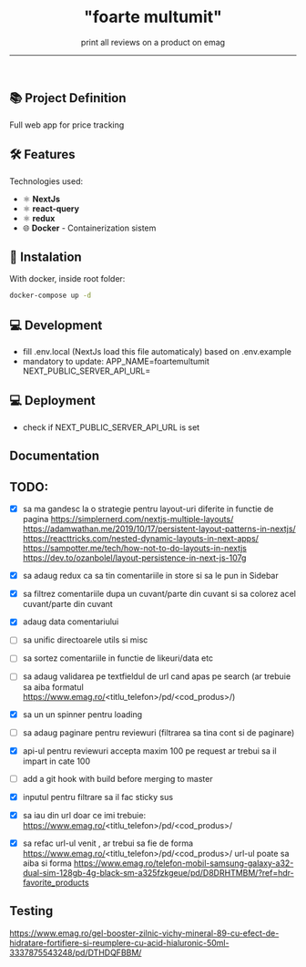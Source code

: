 
<h1 align="center">
<br>
  "foarte multumit"
</h1>

<p align="center">print all reviews on a product on emag</p>

<hr />
<br />


## 📚 Project Definition

Full web app for price tracking


## 🛠️ Features

Technologies used:

- ⚛️ **NextJs**
- ⚛️ **react-query**
- ⚛️ **redux**
- 🌐 **Docker** - Containerization sistem


## 🚀 Instalation
With docker, inside root folder: 
```sh
docker-compose up -d
```

## 💻 Development
- fill .env.local (NextJs load this file automaticaly) based on .env.example
- mandatory to update:
  APP_NAME=foartemultumit
  NEXT_PUBLIC_SERVER_API_URL=

## 💻 Deployment
- check if NEXT_PUBLIC_SERVER_API_URL is set

## Documentation


## TODO:
- [x] sa ma gandesc la o strategie pentru layout-uri diferite in functie de pagina
  https://simplernerd.com/nextjs-multiple-layouts/
  https://adamwathan.me/2019/10/17/persistent-layout-patterns-in-nextjs/
  https://reacttricks.com/nested-dynamic-layouts-in-next-apps/
  https://sampotter.me/tech/how-not-to-do-layouts-in-nextjs
  https://dev.to/ozanbolel/layout-persistence-in-next-js-107g
- [x] sa adaug redux ca sa tin comentariile in store si sa le pun in Sidebar
- [x] sa filtrez comentariile dupa un cuvant/parte din cuvant si sa colorez acel cuvant/parte din cuvant
- [x] adaug data comentariului
- [ ] sa unific directoarele utils si misc
- [ ] sa sortez comentariile in functie de likeuri/data etc
- [ ] sa adaug validarea pe textfieldul de url cand apas pe search (ar trebuie sa aiba formatul https://www.emag.ro/<titlu_telefon>/pd/<cod_produs>/)
- [x] sa un un spinner pentru loading
- [ ] sa adaug paginare pentru reviewuri (filtrarea sa tina cont si de paginare)
- [x] api-ul pentru reviewuri accepta maxim 100 pe request ar trebui sa il impart in cate 100
- [ ] add a git hook with build before merging to master
- [x] inputul pentru filtrare sa il fac sticky sus
- [x] sa iau din url doar ce imi trebuie: https://www.emag.ro/<titlu_telefon>/pd/<cod_produs>/
- [x] sa refac url-ul venit , ar trebui sa fie de forma
    https://www.emag.ro/<titlu_telefon>/pd/<cod_produs>/
      url-ul poate sa aiba si forma
      https://www.emag.ro/telefon-mobil-samsung-galaxy-a32-dual-sim-128gb-4g-black-sm-a325fzkgeue/pd/D8DRHTMBM/?ref=hdr-favorite_products


## Testing
https://www.emag.ro/gel-booster-zilnic-vichy-mineral-89-cu-efect-de-hidratare-fortifiere-si-reumplere-cu-acid-hialuronic-50ml-3337875543248/pd/DTHDQFBBM/





